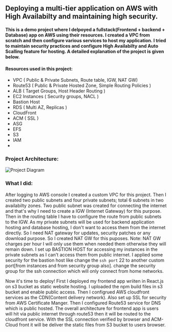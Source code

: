 ## Deploying a multi-tier application on AWS with High Availabilty and maintaining high security.

####  This is a demo project where I delpoyed a fullstack(Frontend + backend + Database) app on AWS using their resources. I created a VPC from scratch and then configure various services to host my application. I tried to maintain security practices and configure High Availabilty and Auto Scalling feature for hosting. A detailed explanation of the project is given below.

#### Resources used in this project:
-   VPC ( Public & Private Subnets, Route table, IGW, NAT GW)
-   Route53 ( Public & Private Hosted Zone, Simple Routing Policies )
-   ALB ( Target Groups, Host Header Routing )
-   EC2 Instances ( Security groups, NACL )
- Bastion Host
-   RDS ( Multi AZ, Replicas )
- CloudFront
-   ACM ( SSL )
-   ASG
-   EFS
-   S3
-   IAM
- 
### Project Architecture:
![Project Diagram](https://github.com/faysalmehedi/aws-ha-app-deployment-demo/blob/main/ha-web-app-diagram.svg)

### What I did:

After logging to AWS console I created a custom VPC for this project.  Then I created two public subnets and four private subnets; total 6 subnets in two availabilty zones. Two public subnet was created for connecting the internet and that's why I need to create a IGW (Internet Gateway) for this purpose. Then in the routing table I have to configure the route from public subnets to the IGW. As my private subnets will be used for backend application hosting and database hosting, I don't want to access them from the internet directly. So I need NAT gateway for updates, security patches or any download purpose. So I created NAT GW 
for this puposes. Note: NAT GW charges per hour I will only use them when needed them otherwise they will remain down. I set up BASTION HOST for accessing my instances in the private subnets as I can't access them from public internet. I applied some security for the bastion host like change the `ssh port` 22 to another custom port[from instances and from security group also]. change the security group for the ssh connection which will only connect from home networks.

Now it's time to deploy! First I deployed my frontend app wriiten in React.js on s3 bucket as static website hosting. I uploaded the npm build files in s3 bucket and enable public access. Then I configrued AWS cloudfront services as the CDN(Content delivery network). Also set up SSL for security from AWS Certificate Manger. Then I configured Route53 service for DNS which is public hosted. The overall architecture for frontend app is users will hit via public internet through route53 then it will be routed to the cloudfront service. With the SSL connection verified by browser and ACM-Cloud front it will be deliver the static files from S3 bucket to users browser. 


